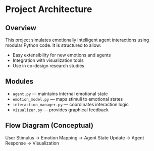 # Project Architecture

## Overview
This project simulates emotionally intelligent agent interactions using modular Python code. It is structured to allow:
- Easy extensibility for new emotions and agents
- Integration with visualization tools
- Use in co-design research studies

## Modules
- `agent.py` — maintains internal emotional state
- `emotion_model.py` — maps stimuli to emotional states
- `interaction_manager.py` — coordinates interaction logic
- `visualizer.py` — provides graphical feedback

## Flow Diagram (Conceptual)
User Stimulus → Emotion Mapping → Agent State Update → Agent Response → Visualization
